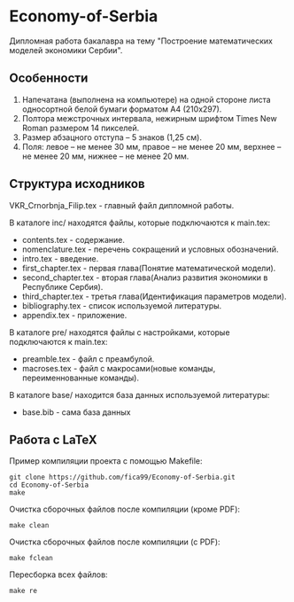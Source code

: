 # Economy-of-Serbia
Дипломная работа бакалавра на тему "Построение математических моделей экономики Сербии".


## Особенности

1. Напечатана (выполнена на компьютере) на одной стороне листа односортной белой бумаги форматом А4 (210х297).
2. Полтора межстрочных интервала, нежирным шрифтом Times New Roman размером 14 пикселей.
3. Размер абзацного отступа – 5 знаков (1,25 см).
4. Поля: левое – не менее 30 мм, правое – не менее 20 мм, верхнее – не менее 20 мм, нижнее – не менее 20 мм.

## Структура исходников
VKR_Crnorbnja_Filip.tex - главный файл дипломной работы.


В каталоге inc/ находятся файлы, которые подключаются к main.tex:
* contents.tex - содержание.
* nomenclature.tex - перечень сокращений и условных обозначений.
* intro.tex - введение.
* first_chapter.tex - первая глава(Понятие математической модели).
* second_chapter.tex - вторая глава(Анализ развития экономики в Республике Сербия).
* third_chapter.tex - третья глава(Идентификация параметров модели).
* bibliography.tex - список используемой литературы.
* appendix.tex - приложение.

В каталоге pre/ находятся файлы с настройками, которые подключаются к main.tex:
* preamble.tex - файл с преамбулой.
* macroses.tex - файл с макросами(новые команды, переименнованные команды).

В каталоге base/ находится база данных используемой литературы:
* base.bib - сама база данных




## Работа с LaTeX

Пример компиляции проекта с помощью Makefile:

```console
git clone https://github.com/fica99/Economy-of-Serbia.git
cd Economy-of-Serbia
make
```

Очистка сборочных файлов после компиляции (кроме PDF):

```console
make clean
```

Очистка сборочных файлов после компиляции (с PDF):

```console
make fclean
```

Пересборка всех файлов:

```console
make re
```
